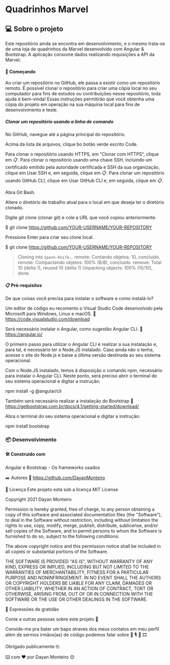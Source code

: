 # Quadrinhos Marvel

## 💻 Sobre o projeto

Este repositório ainda se encontra em desenvolvimento, e o mesmo trata-se de uma loja de quadrinhos da Marvel desenvolvido com Angular & Bootstrap.
A aplicação consome dados realizando requisições a API da Marvel.


#### 🚀 Começando

Ao criar um repositório no GitHub, ele passa a existir como um repositório remoto. É possível clonar o repositório para criar uma cópia local no seu computador para fins de estudos ou contribuições nesse repositório, toda ajuda é bem-vinda!
Essas instruções permitirão que você obtenha uma cópia do projeto em operação na sua máquina local para fins de desenvolvimento e teste.

##### Clonar um repositório usando a linha de comando

No GitHub, navegue até a página principal do repositório.

Acima da lista de arquivos, clique bo botão verde escrito Code. 

Para clonar o repositório usando HTTPS, em "Clonar com HTTPS", clique em :clipboard:. Para clonar o repositório usando uma chave SSH, incluindo um certificado emitido pela autoridade certificada e SSH da sua organização, clique em Usar SSH e, em seguida, clique em :clipboard:. Para clonar um repositório usando GitHub CLI, clique em Usar GitHub CLI e, em seguida, clique em :clipboard:.

Abra Git Bash.

Altere o diretório de trabalho atual para o local em que deseja ter o diretório clonado.

Digite git clone (clonar git) e cole a URL que você copiou anteriormente.

$ git clone https://github.com/YOUR-USERNAME/YOUR-REPOSITORY

Pressione Enter para criar seu clone local.

$ git clone https://github.com/YOUR-USERNAME/YOUR-REPOSITORY
> Cloning into `Spoon-Knife`...
> remote: Contando objetos: 10, concluído.
> remote: Compactando objetos: 100% (8/8), concluído.
> remove: Total 10 (delta 1), reused 10 (delta 1)
> Unpacking objects: 100% (10/10), done.

####  📋 Pré-requisitos
De que coisas você precisa para instalar o software e como instalá-lo?

Um editor de código eu recomento o Visual Studio Code desenvolvido pela Microsoft para Windows, Linux e macOS.
:link:   https://code.visualstudio.com/download

Será necessário instalar o Angular, como sugestão Angular CLI.
:link: https://angular.io/

O primeiro passo para utilizar o Angular CLI é realizar a sua instalação e, para tal, é necessário ter o Node.JS instalado. Caso ainda não o tenha, acesse o site do Node.js e baixe a última versão destinada ao seu sistema operacional.

Com o Node.JS instalado, temos à disposição o comando npm, necessário para instalar o Angular CLI. Neste ponto, será preciso abrir o terminal do seu sistema operacional e digitar a instrução:

npm install -g @angular/cli

Também será necessário realizar a instalação do Bootstrap
:link: https://getbootstrap.com.br/docs/4.1/getting-started/download/

Abra o terminal do seu sistema operacional e digitar a instrução:

npm install bootstrap


### 📦 Desenvolvimento



#### 🛠️ Construído com

Angular e Bootstrap - Os frameworks usados




✒️ Autores
:link: https://github.com/DayanMonteiro



📄 Licença
Este projeto está sob a licença MIT License

Copyright 2021 Dayan Monteiro

Permission is hereby granted, free of charge, to any person obtaining a copy of this software and associated documentation files (the "Software"), to deal in the Software without restriction, including without limitation the rights to use, copy, modify, merge, publish, distribute, sublicense, and/or sell copies of the Software, and to permit persons to whom the Software is furnished to do so, subject to the following conditions:

The above copyright notice and this permission notice shall be included in all copies or substantial portions of the Software.

THE SOFTWARE IS PROVIDED "AS IS", WITHOUT WARRANTY OF ANY KIND, EXPRESS OR IMPLIED, INCLUDING BUT NOT LIMITED TO THE WARRANTIES OF MERCHANTABILITY, FITNESS FOR A PARTICULAR PURPOSE AND NONINFRINGEMENT. IN NO EVENT SHALL THE AUTHORS OR COPYRIGHT HOLDERS BE LIABLE FOR ANY CLAIM, DAMAGES OR OTHER LIABILITY, WHETHER IN AN ACTION OF CONTRACT, TORT OR OTHERWISE, ARISING FROM, OUT OF OR IN CONNECTION WITH THE SOFTWARE OR THE USE OR OTHER DEALINGS IN THE SOFTWARE.

🎁 Expressões de gratidão

Conte a outras pessoas sobre este projeto 📢

Convide-me pra bater um bapo atraves dos meus contatos em meu perfil 
além de sermos irmãos(as) de código podemos falar sobre :musical_note: :studio_microphone: :guitar: :film_strip:

Obrigado publicamente 🤓.

⌨️ com ❤️ por Dayan Monteiro 😊

